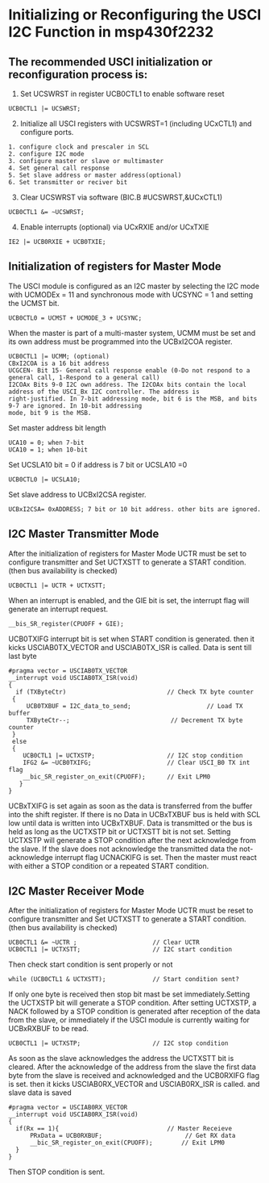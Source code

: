 # Initializing or Reconfiguring the USCI I2C Function in msp430f2232
## The recommended USCI initialization or reconfiguration process is:
1. Set UCSWRST in register UCB0CTL1 to enable software reset	
```
UCB0CTL1 |= UCSWRST; 
```
2. Initialize all USCI registers with UCSWRST=1 (including UCxCTL1) and configure ports.
```
1. configure clock and prescaler in SCL
2. configure I2C mode
3. configure master or slave or multimaster
4. Set general call response
5. Set slave address or master address(optional)
6. Set transmitter or reciver bit
```
3. Clear UCSWRST via software (BIC.B #UCSWRST,&UCxCTL1)
```
UCB0CTL1 &= ~UCSWRST; 
```
4. Enable interrupts (optional) via UCxRXIE and/or UCxTXIE
```
IE2 |= UCB0RXIE + UCB0TXIE;
```
## Initialization of registers for Master Mode
The USCI module is configured as an I2C master by selecting the I2C mode with UCMODEx = 11 and synchronous mode with UCSYNC = 1 and setting the UCMST bit. 
```
UCB0CTL0 = UCMST + UCMODE_3 + UCSYNC;
```
When the master is part of a multi-master system, UCMM must
be set and its own address must be programmed into the UCBxI2COA register. 
```
UCB0CTL1 |= UCMM; (optional)
CBxI2COA is a 16 bit address
UCGCEN- Bit 15- General call response enable (0-Do not respond to a general call, 1-Respond to a general call)
I2COAx Bits 9-0 I2C own address. The I2COAx bits contain the local address of the USCI_Bx I2C controller. The address is
right-justified. In 7-bit addressing mode, bit 6 is the MSB, and bits 9-7 are ignored. In 10-bit addressing
mode, bit 9 is the MSB.
```
Set master address bit length
```
UCA10 = 0; when 7-bit
UCA10 = 1; when 10-bit
```
Set UCSLA10 bit = 0 if address is 7 bit or UCSLA10 =0
```
UCB0CTL0 |= UCSLA10;
```
Set slave address to UCBxI2CSA register.
```
UCBxI2CSA= 0xADDRESS; 7 bit or 10 bit address. other bits are ignored.
```

## I2C Master Transmitter Mode
After the initialization of registers for Master Mode UCTR must be set to configure transmitter and Set UCTXSTT to generate a START condition. (then bus availability is checked)
```
UCB0CTL1 |= UCTR + UCTXSTT; 
```
When an interrupt is enabled, and the GIE bit is set, the interrupt flag will generate an interrupt request.
```
__bis_SR_register(CPUOFF + GIE); 
```
UCB0TXIFG interrupt bit is set  when START condition is generated. then it kicks USCIAB0TX_VECTOR and USCIAB0TX_ISR is called. Data is sent till last byte
```
#pragma vector = USCIAB0TX_VECTOR
__interrupt void USCIAB0TX_ISR(void)
{
  if (TXByteCtr)                            // Check TX byte counter
 {
     UCB0TXBUF = I2C_data_to_send;                     // Load TX buffer
     TXByteCtr--;                            // Decrement TX byte counter
 }
 else
 {
    UCB0CTL1 |= UCTXSTP;                    // I2C stop condition
    IFG2 &= ~UCB0TXIFG;                     // Clear USCI_B0 TX int flag
    __bic_SR_register_on_exit(CPUOFF);      // Exit LPM0
   }
}
```
UCBxTXIFG is set again as soon as the data is transferred from the buffer into the shift register. If there is no Data in UCBxTXBUF bus is held with SCL low until data is written into UCBxTXBUF. Data is transmitted or the bus is held as long as the UCTXSTP bit or UCTXSTT bit is not set.
Setting UCTXSTP will generate a STOP condition after the next acknowledge from the slave.
If the slave does not acknowledge the transmitted data the not-acknowledge interrupt flag UCNACKIFG is set. Then the master must react with either a STOP condition or a repeated START condition.

## I2C Master Receiver Mode
After the initialization of registers for Master Mode UCTR must be reset to configure transmitter and Set UCTXSTT to generate a START condition. (then bus availability is checked)
```
UCB0CTL1 &= ~UCTR ;                     // Clear UCTR
UCB0CTL1 |= UCTXSTT;                    // I2C start condition
```
Then check start condition is sent properly or not
```
while (UCB0CTL1 & UCTXSTT);             // Start condition sent?
```
If only one byte is received then stop bit mast be set immediately.Setting the UCTXSTP bit will generate a STOP condition. After setting UCTXSTP, a NACK followed by a
STOP condition is generated after reception of the data from the slave, or immediately if the USCI module
is currently waiting for UCBxRXBUF to be read.
```
UCB0CTL1 |= UCTXSTP;                    // I2C stop condition
```
As soon as the slave acknowledges the address the UCTXSTT bit is cleared.
After the acknowledge of the address from the slave the first data byte from the slave is received and
acknowledged and the UCB0RXIFG flag is set. then it kicks USCIAB0RX_VECTOR and USCIAB0RX_ISR is called. and slave data is saved
```
#pragma vector = USCIAB0RX_VECTOR
__interrupt void USCIAB0RX_ISR(void)
{
  if(Rx == 1){                              // Master Receieve
      PRxData = UCB0RXBUF;                       // Get RX data
      __bic_SR_register_on_exit(CPUOFF);        // Exit LPM0
  }
}
```
Then STOP condition is sent.




